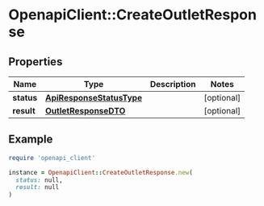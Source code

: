 # OpenapiClient::CreateOutletResponse

## Properties

| Name | Type | Description | Notes |
| ---- | ---- | ----------- | ----- |
| **status** | [**ApiResponseStatusType**](ApiResponseStatusType.md) |  | [optional] |
| **result** | [**OutletResponseDTO**](OutletResponseDTO.md) |  | [optional] |

## Example

```ruby
require 'openapi_client'

instance = OpenapiClient::CreateOutletResponse.new(
  status: null,
  result: null
)
```

